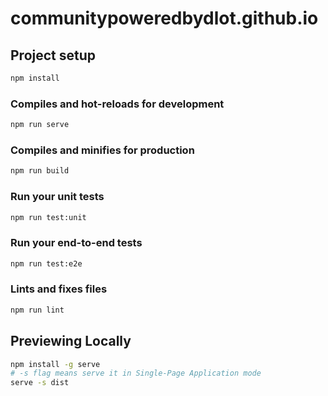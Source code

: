 # communitypoweredbydlot.github.io

##


## Project setup
```sh
npm install
```

### Compiles and hot-reloads for development
```sh
npm run serve
```

### Compiles and minifies for production
```sh
npm run build
```

### Run your unit tests
```sh
npm run test:unit
```

### Run your end-to-end tests
```sh
npm run test:e2e
```

### Lints and fixes files
```sh
npm run lint
```

## Previewing Locally

```sh
npm install -g serve
# -s flag means serve it in Single-Page Application mode
serve -s dist
```